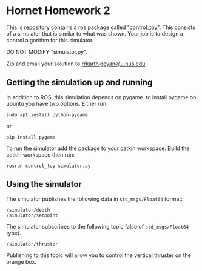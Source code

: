 # Hornet Homework 2

This is repository contains a ros package called "control_toy". This consists of a simulator that is similar to what was shown. Your job is to design a control algorithm for this simulator.

DO NOT MODIFY "simulator.py".

Zip and email your solution to rrkarthigeyan@u.nus.edu

## Getting the simulation up and running

In addition to ROS, this simulation depends on pygame. to install pygame on ubuntu you have two options. Either run:

```
sudo apt install python-pygame
```

or

```
pip install pygame
```

To run the simulator add the package to your catkin workspace. Build the catkin workspace then run:

```
rosrun control_toy simulator.py
```

## Using the simulator

The simulator publishes the following data in `std_msgs/Float64` format:

```
/simulator/depth
/simulator/setpoint
```

The simulator subscribes to the following topic (also of `std_msgs/Float64` type). 

```
/simulator/thruster
```
Publishing to this topic will allow you to control the vertical thruster on the orange box.
